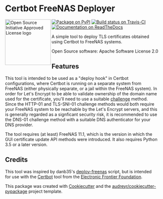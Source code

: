Certbot FreeNAS Deployer
========================

<a href="https://opensource.org" target="_blank"><img height="150" align="left" src="https://opensource.org/files/OSIApproved.png" alt="Open Source Initiative Approved License logo"></a>
<a href="https://pypi.python.org/pypi/certbot_freenas_deployer" target="_blank"><img src="https://img.shields.io/pypi/v/certbot_freenas_deployer.svg" alt="Package on PyPI"></a>
<a href="https://travis-ci.org/kpfleming/certbot_freenas_deployer" target="_blank"><img src="https://img.shields.io/travis/kpfleming/certbot_freenas_deployer.svg" alt="Build status on Travis-CI"></a>
<a href="https://certbot-freenas-deployer.readthedocs.io/en/latest/?badge=latest" target="_blank"><img src="https://readthedocs.org/projects/certbot-freenas-deployer/badge/?version=latest" alt="Documentation on ReadTheDocs"></a>

A simple tool to deploy TLS certificates obtained using Certbot to FreeNAS systems.

Open Source software: Apache Software License 2.0

Features
--------

This tool is intended to be used as a \"deploy hook\" in Certbot
configurations, where Certbot is running on a separate system from
FreeNAS (either physically separate, or a jail within the FreeNAS
system). In order for Let\'s Encrypt to be able to validate ownership of
the domain name used for the certificate, you\'ll need to use a suitable
[challenge](https://letsencrypt.readthedocs.io/en/latest/challenges.html)
method. Since the HTTP-01 and TLS-SNI-01 challenge methods would both
require your FreeNAS system to be reachable by the Let\'s Encrypt
servers, and this is generally regarded as a signficant security risk,
it is recommended to use the DNS-01 challenge method with a suitable DNS
authenticator for your DNS provider.

The tool requires (at least) FreeNAS 11.1, which is the version in which
the GUI certificate update API methods were introduced. It also requires
Python 3.5 or a later version.

Credits
-------

This tool was inspired by danb35\'s
[deploy-freenas](https://github.com/danb35/deploy-freenas) script, but
is intended for use with the
[Certbot](https://github.com/certbot/certbot) tool from the [Electronic
Frontier Foundation](https://www.eff.org).

This package was created with
[Cookiecutter](https://github.com/audreyr/cookiecutter) and the
[audreyr/cookiecutter-pypackage](https://github.com/audreyr/cookiecutter-pypackage)
project template.
